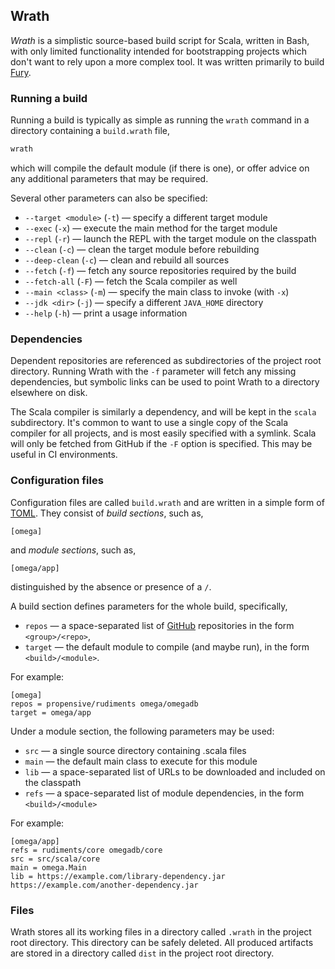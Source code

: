 ## Wrath

_Wrath_ is a simplistic source-based build script for Scala, written in Bash,
with only limited functionality intended for bootstrapping projects which don't
want to rely upon a more complex tool. It was written primarily to build
[Fury](https://github.com/propensive/fury/).

### Running a build

Running a build is typically as simple as running the `wrath` command in a
directory containing a `build.wrath` file,
```sh
wrath
```
which will compile the default module (if there is one), or offer advice on any
additional parameters that may be required.

Several other parameters can also be specified:
- `--target <module>` (`-t`) — specify a different target module
- `--exec` (`-x`) — execute the main method for the target module
- `--repl` (`-r`) — launch the REPL with the target module on the classpath
- `--clean` (`-c`) — clean the target module before rebuilding
- `--deep-clean` (`-c`) — clean and rebuild all sources
- `--fetch` (`-f`) — fetch any source repositories required by the build
- `--fetch-all` (`-F`) — fetch the Scala compiler as well
- `--main <class>` (`-m`) — specify the main class to invoke (with `-x`)
- `--jdk <dir>` (`-j`) — specify a different `JAVA_HOME` directory
- `--help` (`-h`) — print a usage information

### Dependencies

Dependent repositories are referenced as subdirectories of the project root
directory. Running Wrath with the `-f` parameter will fetch any missing
dependencies, but symbolic links can be used to point Wrath to a directory
elsewhere on disk.

The Scala compiler is similarly a dependency, and will be kept in the `scala`
subdirectory. It's common to want to use a single copy of the Scala compiler
for all projects, and is most easily specified with a symlink. Scala will
only be fetched from GitHub if the `-F` option is specified. This may be
useful in CI environments.

### Configuration files

Configuration files are called `build.wrath` and are written in a simple form
of [TOML](https://toml.io/). They consist of _build sections_, such as,
```
[omega]
```
and _module sections_, such as,
```
[omega/app]
```
distinguished by the absence or presence of a `/`.

A build section defines parameters for the whole build, specifically,
- `repos` — a space-separated list of [GitHub](https://github.com/) repositories in the form `<group>/<repo>`,
- `target` — the default module to compile (and maybe run), in the form `<build>/<module>`.

For example:
```
[omega]
repos = propensive/rudiments omega/omegadb
target = omega/app
```

Under a module section, the following parameters may be used:
- `src` — a single source directory containing .scala files
- `main` — the default main class to execute for this module
- `lib` — a space-separated list of URLs to be downloaded and included on the classpath
- `refs` — a space-separated list of module dependencies, in the form `<build>/<module>`

For example:
```
[omega/app]
refs = rudiments/core omegadb/core
src = src/scala/core
main = omega.Main
lib = https://example.com/library-dependency.jar https://example.com/another-dependency.jar
```

### Files

Wrath stores all its working files in a directory called `.wrath` in the
project root directory. This directory can be safely deleted. All produced
artifacts are stored in a directory called `dist` in the project root
directory.

